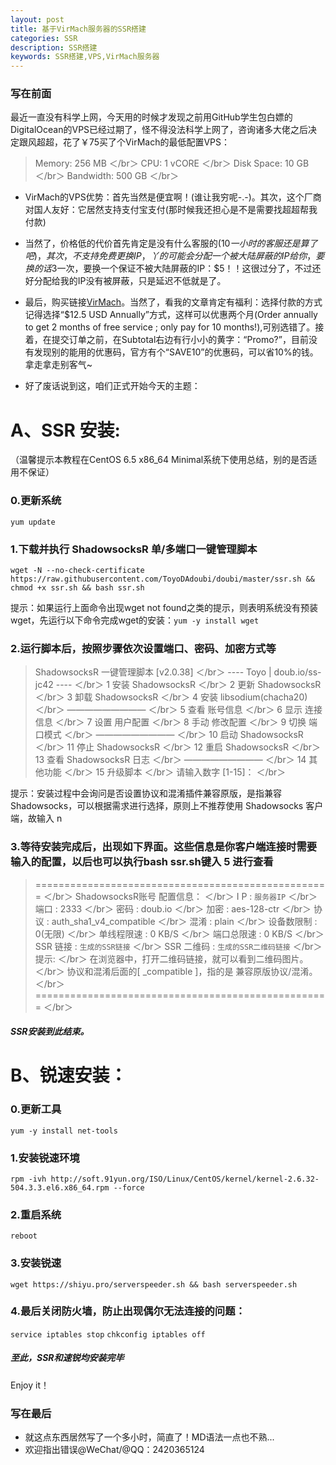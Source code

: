 ```yaml
---
layout: post
title: 基于VirMach服务器的SSR搭建
categories: SSR
description: SSR搭建
keywords: SSR搭建,VPS,VirMach服务器
---
```


### 写在前面

最近一直没有科学上网，今天用的时候才发现之前用GitHub学生包白嫖的DigitalOcean的VPS已经过期了，怪不得没法科学上网了，咨询诸多大佬之后决定跟风超超，花了￥75买了个VirMach的最低配置VPS：
> Memory: 256 MB ＜/br＞
> CPU: 1 vCORE ＜/br＞
> Disk Space: 10 GB ＜/br＞
> Bandwidth: 500 GB ＜/br＞

- VirMach的VPS优势：首先当然是便宜啊！(谁让我穷呢-.-)。其次，这个厂商对国人友好：它居然支持支付宝支付(那时候我还担心是不是需要找超超帮我付款)

- 当然了，价格低的代价首先肯定是没有什么客服的($10一小时的客服还是算了吧)，其次，不支持免费更换IP，丫的可能会分配一个被大陆屏蔽的IP给你，要换的话$3一次，要换一个保证不被大陆屏蔽的IP：$5！！这很过分了，不过还好分配给我的IP没有被屏蔽，只是延迟不低就是了。

- 最后，购买链接[VirMach](https://billing.virmach.com/cart.php)。当然了，看我的文章肯定有福利：选择付款的方式记得选择“$12.5 USD Annually”方式，这样可以优惠两个月(Order annually to get 2 months of free service ; only pay for 10 months!),可别选错了。接着，在提交订单之前，在Subtotal右边有行小小的黄字：“Promo?”，目前没有发现别的能用的优惠码，官方有个“SAVE10”的优惠码，可以省10%的钱。拿走拿走别客气~
- 好了废话说到这，咱们正式开始今天的主题：

# A、SSR 安装:

（温馨提示本教程在CentOS 6.5 x86_64 Minimal系统下使用总结，别的是否适用不保证）

### 0.更新系统

`yum update`

### 1.下载并执行 ShadowsocksR 单/多端口一键管理脚本

`wget -N --no-check-certificate https://raw.githubusercontent.com/ToyoDAdoubi/doubi/master/ssr.sh && chmod +x ssr.sh && bash ssr.sh`

提示：如果运行上面命令出现wget not found之类的提示，则表明系统没有预装wget，先运行以下命令完成wget的安装：`yum -y install wget`

### 2.运行脚本后，按照步骤依次设置端口、密码、加密方式等

>  ShadowsocksR 一键管理脚本 [v2.0.38] ＜/br＞
>  ---- Toyo | doub.io/ss-jc42 ---- ＜/br＞
>  1 安装 ShadowsocksR ＜/br＞
>  2 更新 ShadowsocksR ＜/br＞
>  3 卸载 ShadowsocksR ＜/br＞
>  4 安装 libsodium(chacha20) ＜/br＞
>  ————————— ＜/br＞
>  5 查看 账号信息 ＜/br＞
>  6 显示 连接信息 ＜/br＞
>  7 设置 用户配置 ＜/br＞
>  8 手动 修改配置 ＜/br＞
>  9 切换 端口模式 ＜/br＞
>  ————————— ＜/br＞
>  10 启动 ShadowsocksR ＜/br＞
>  11 停止 ShadowsocksR ＜/br＞
>  12 重启 ShadowsocksR ＜/br＞
>  13 查看 ShadowsocksR 日志 ＜/br＞
>  ————————— ＜/br＞
>  14 其他功能 ＜/br＞
>  15 升级脚本 ＜/br＞
>  请输入数字 [1-15]： ＜/br＞

提示：安装过程中会询问是否设置协议和混淆插件兼容原版，是指兼容 Shadowsocks，可以根据需求进行选择，原则上不推荐使用 Shadowsocks 客户端，故输入 n

### 3.等待安装完成后，出现如下界面。这些信息是你客户端连接时需要输入的配置，以后也可以执行bash ssr.sh键入 5 进行查看

> =================================================== ＜/br＞
> ShadowsocksR账号 配置信息： ＜/br＞
> I  P       : `服务器IP` ＜/br＞
> 端口       : 2333 ＜/br＞
> 密码       : doub.io ＜/br＞
> 加密       : aes-128-ctr ＜/br＞
> 协议       : auth_sha1_v4_compatible ＜/br＞
> 混淆       : plain ＜/br＞
> 设备数限制 : 0(无限) ＜/br＞
> 单线程限速 : 0 KB/S ＜/br＞
> 端口总限速 : 0 KB/S ＜/br＞
> SSR   链接 : `生成的SSR链接` ＜/br＞
> SSR 二维码 : `生成的SSR二维码链接` ＜/br＞
> 提示: ＜/br＞
> 在浏览器中，打开二维码链接，就可以看到二维码图片。 ＜/br＞
> 协议和混淆后面的[ _compatible ]，指的是 兼容原版协议/混淆。 ＜/br＞
> =================================================== ＜/br＞

##### SSR安装到此结束。

# B、锐速安装：

### 0.更新工具

`yum -y install net-tools`

### 1.安装锐速环境

`rpm -ivh http://soft.91yun.org/ISO/Linux/CentOS/kernel/kernel-2.6.32-504.3.3.el6.x86_64.rpm --force`

### 2.重启系统

`reboot`

### 3.安装锐速

`wget https://shiyu.pro/serverspeeder.sh && bash serverspeeder.sh`

### 4.最后关闭防火墙，防止出现偶尔无法连接的问题：

`service iptables stop`
`chkconfig iptables off`


##### 至此，SSR和速锐均安装完毕
Enjoy it！

### 写在最后
- 就这点东西居然写了一个多小时，简直了！MD语法一点也不熟...
- 欢迎指出错误@WeChat/@QQ：2420365124
